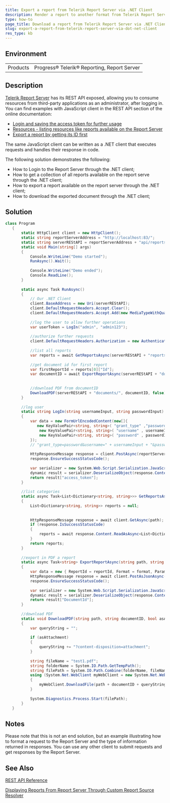 ```yaml
---
title: Export a report from Telerik Report Server via .NET Client
description: Render a report to another format from Telerik Report Server via .NET Client.
type: how-to
page_title: Download a report from Telerik Report Server via .NET Client
slug: export-a-report-from-telerik-report-server-via-dot-net-client
res_type: kb
---
```


## Environment
<table>
	<tbody>
		<tr>
			<td>Products</td>
			<td>Progress® Telerik® Reporting, Report Server</td>
		</tr>
	</tbody>
</table>
    
## Description

[Telerik Report Server](https://www.telerik.com/report-server) has its REST API exposed, allowing you to consume resources from third-party applications as an administrator, after logging in. You can find examples with JavaScript client in the REST API section of the online documentation:  

- [Login and saving the access token for further usage](https://docs.telerik.com/report-server/implementer-guide/apis/rest-api/examples/javascript/login)
- [Resources - listing resources like reports available on the Report Server](https://docs.telerik.com/report-server/implementer-guide/apis/rest-api/examples/javascript/get-resources)
- [Export a report by getting its ID first](https://docs.telerik.com/report-server/implementer-guide/apis/rest-api/examples/javascript/export) 
  
The same JavaScript client can be written as a .NET client that executes requests and handles their response in code. 

The following solution demonstrates the following:

- How to Login to the Report Server through the .NET client;
- How to get a collection of all reports available on the report serve through the .NET client;
- How to export a report available on the report server through the .NET client;
- How to download the exported document through the .NET client;

## Solution

```cs
class Program
   {
       static HttpClient client = new HttpClient();
       static string reportServerAddress = "http://localhost:83/";
       static string serverREStAPI = reportServerAddress + "api/reportserver/";
       static void Main(string[] args)
       {
           Console.WriteLine("Demo started");
           RunAsync().Wait();
 
           Console.WriteLine("Demo ended");
           Console.ReadLine();
       }
 
       static async Task RunAsync()
       {
           // Our .NET Client
           client.BaseAddress = new Uri(serverREStAPI);
           client.DefaultRequestHeaders.Accept.Clear();
           client.DefaultRequestHeaders.Accept.Add(new MediaTypeWithQualityHeaderValue("application/json"));
 
           //log the user to allow further operations
           var userToken = LogIn("admin", "admin123");
 
           //authorize further requests
           client.DefaultRequestHeaders.Authorization = new AuthenticationHeaderValue("Bearer", userToken);
 
           //list all reports
           var reports = await GetReportsAsync(serverREStAPI + "reports");
 
           //get document id for first report
           var firstReportId = reports[0]["Id"];
           var documentID = await ExportReportAsync(serverREStAPI + "documents", "PDF", firstReportId, "");
 
 
           //download PDF from documentID
           DownloadPDF(serverREStAPI + "documents/", documentID, false);
       }
 
       //log user
       static string LogIn(string usernameInput, string passwordInput)
       {
           var data = new FormUrlEncodedContent(new[]{
              new KeyValuePair<string, string>( "grant_type" ,"password" ),
               new KeyValuePair<string, string>( "username" , usernameInput ),
               new KeyValuePair<string, string>( "password" , passwordInput )
           });
           // "grant_type=password&username=" + usernameInput + "&password=" + passwordInput;
 
           HttpResponseMessage response = client.PostAsync(reportServerAddress + "Token", data).Result;
           response.EnsureSuccessStatusCode();
 
           var serializer = new System.Web.Script.Serialization.JavaScriptSerializer();
           dynamic result = serializer.DeserializeObject(response.Content.ReadAsStringAsync().Result);
           return result["access_token"];
       }
 
       //list categories
       static async Task<List<Dictionary<string, string>>> GetReportsAsync(string path)
       {
           List<Dictionary<string, string>> reports = null;
 
 
           HttpResponseMessage response = await client.GetAsync(path);
           if (response.IsSuccessStatusCode)
           {
               reports = await response.Content.ReadAsAsync<List<Dictionary<string, string>>>();
           }
           return reports;
       }
 
       //export in PDF a report
       static async Task<string> ExportReportAsync(string path, string format, string reportId, string parameterValuesJSONSerieliazed)
       {
           var data = new { ReportId = reportId, Format = format, ParameterValues = parameterValuesJSONSerieliazed };
           HttpResponseMessage response = await client.PostAsJsonAsync(path, data);
           response.EnsureSuccessStatusCode();
 
           var serializer = new System.Web.Script.Serialization.JavaScriptSerializer();
           dynamic result = serializer.DeserializeObject(response.Content.ReadAsStringAsync().Result);
           return result["DocumentId"];
       }
 
       //download PDF
       static void DownloadPDF(string path, string documentID, bool asAttachment)
       {
           var queryString = "";
 
           if (asAttachment)
           {
               queryString += "?content-disposition=attachment";
           }
 
           string fileName = "test1.pdf";
           string folderName = System.IO.Path.GetTempPath();
           string filePath = System.IO.Path.Combine(folderName, fileName);
           using (System.Net.WebClient myWebClient = new System.Net.WebClient())
           {
               myWebClient.DownloadFile(path + documentID + queryString, filePath);
           }
 
           System.Diagnostics.Process.Start(filePath);
       }
   }
```
## Notes

Please note that this is not an end solution, but an example illustrating how to format a request to the Report Server and the type of information returned in responses. You can use any other client to submit requests and get responses by the Report Server.

## See Also

[REST API Reference](https://docs.telerik.com/report-server/implementer-guide/apis/rest-api/api-reference)

[Displaying Reports From Report Server Through Custom Report Source Resolver](./displaying-reports-from-report-server-through-custom-report-source-resolver)
